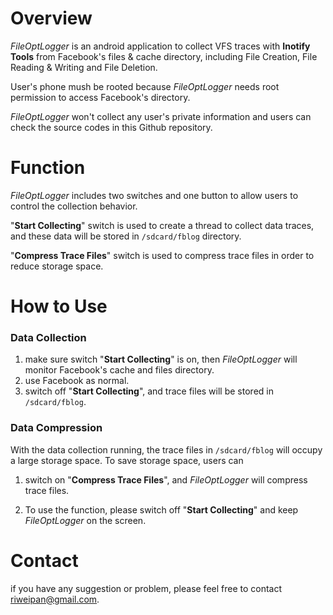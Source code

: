 # Overview

*FileOptLogger* is an android application  to collect VFS traces with **Inotify Tools** from Facebook's files & cache directory, including File Creation, File Reading & Writing and File Deletion.

User's phone mush be rooted because *FileOptLogger* needs root permission to access Facebook's directory.

*FileOptLogger*  won't collect any user's private information and users can check the source codes in this Github repository.



# Function

*FileOptLogger*  includes two switches and one button to allow users to control the collection behavior.

"**Start Collecting**" switch is used to create a thread to collect data traces, and  these data will be stored in `/sdcard/fblog` directory.

"**Compress Trace Files**" switch is used to compress trace files in order to reduce storage space.



# How to Use

### Data Collection

1.  make sure switch "**Start Collecting**" is on, then *FileOptLogger*  will monitor Facebook's cache and files directory.
2. use Facebook as normal.
3. switch off "**Start Collecting**", and trace files will be stored in `/sdcard/fblog`.

### Data Compression

With the data collection running, the trace files in `/sdcard/fblog` will occupy a large storage space. To save storage space, users can

1. switch on "**Compress Trace Files**", and *FileOptLogger*  will compress trace files.

2. To use the function, please switch off "**Start Collecting**" and keep *FileOptLogger* on the screen.

   

# Contact

if you have any suggestion or problem, please feel free to contact riweipan@gmail.com.



